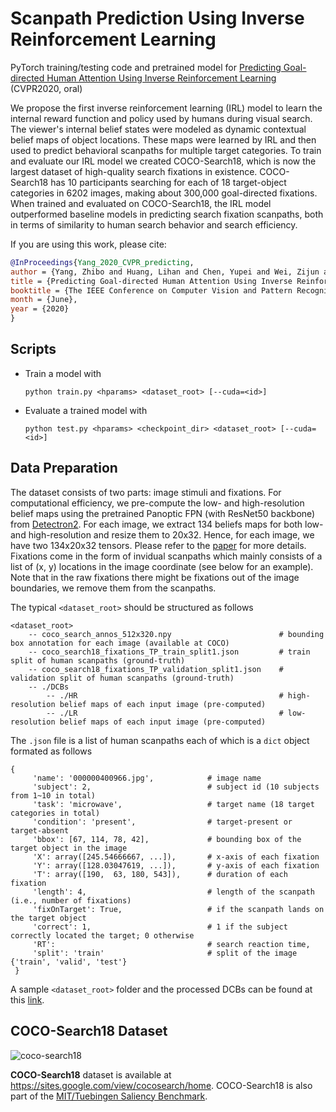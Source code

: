 # Scanpath Prediction Using Inverse Reinforcement Learning

PyTorch training/testing code and pretrained model for [Predicting Goal-directed Human Attention Using Inverse Reinforcement Learning](https://arxiv.org/abs/2005.14310) (CVPR2020, oral)

We propose the first inverse reinforcement learning (IRL) model to learn the internal reward function and policy used by humans during visual search. The viewer's internal belief states were modeled as dynamic contextual belief maps of object locations. These maps were learned by IRL and then used to predict behavioral scanpaths for multiple target categories. To train and evaluate our IRL model we created COCO-Search18, which is now the largest dataset of high-quality search fixations in existence. COCO-Search18 has 10 participants searching for each of 18 target-object categories in 6202 images, making about 300,000 goal-directed fixations. When trained and evaluated on COCO-Search18, the IRL model outperformed baseline models in predicting search fixation scanpaths, both in terms of similarity to human search behavior and search efficiency.

If you are using this work, please cite:
```bibtex
@InProceedings{Yang_2020_CVPR_predicting,
author = {Yang, Zhibo and Huang, Lihan and Chen, Yupei and Wei, Zijun and Ahn, Seoyoung and Samaras, Dimitris and Zelinsky, Gregory and and Hoai, Minh},
title = {Predicting Goal-directed Human Attention Using Inverse Reinforcement Learning},
booktitle = {The IEEE Conference on Computer Vision and Pattern Recognition (CVPR)},
month = {June},
year = {2020}
}
```

## Scripts
- Train a model with
    ```
    python train.py <hparams> <dataset_root> [--cuda=<id>]
    ```
- Evaluate a trained model with
    ```
    python test.py <hparams> <checkpoint_dir> <dataset_root> [--cuda=<id>]
    ```
    
## Data Preparation
The dataset consists of two parts: image stimuli and fixations. For computational efficiency, we pre-compute the low- and high-resolution belief maps using the pretrained Panoptic FPN (with ResNet50 backbone) from [Detectron2](https://github.com/facebookresearch/detectron2).
For each image, we extract 134 beliefs maps for both low- and high-resolution and resize them to 20x32. Hence, for each image, we have two 134x20x32 tensors. Please refer to the [paper](https://arxiv.org/pdf/2005.14310.pdf) for more details.
Fixations come in the form of invidual scanpaths which mainly consists of a list of (x, y) locations in the image coordinate (see below for an example). Note that in the raw fixations there might be fixations out of the image boundaries, we remove them from the scanpaths.

The typical `<dataset_root>` should be structured as follows
```
<dataset_root>
    -- coco_search_annos_512x320.npy                        # bounding box annotation for each image (available at COCO)
    -- coco_search18_fixations_TP_train_split1.json         # train split of human scanpaths (ground-truth)
    -- coco_search18_fixations_TP_validation_split1.json    # validation split of human scanpaths (ground-truth)
    -- ./DCBs
        -- ./HR                                             # high-resolution belief maps of each input image (pre-computed)
        -- ./LR                                             # low-resolution belief maps of each input image (pre-computed)
```
The `.json` file is a list of human scanpaths each of which is a `dict` object formated as follows
```
{
     'name': '000000400966.jpg',            # image name
     'subject': 2,                          # subject id (10 subjects from 1~10 in total)
     'task': 'microwave',                   # target name (18 target categories in total)
     'condition': 'present',                # target-present or target-absent
     'bbox': [67, 114, 78, 42],             # bounding box of the target object in the image
     'X': array([245.54666667, ...]),       # x-axis of each fixation
     'Y': array([128.03047619, ...]),       # y-axis of each fixation
     'T': array([190,  63, 180, 543]),      # duration of each fixation
     'length': 4,                           # length of the scanpath (i.e., number of fixations)
     'fixOnTarget': True,                   # if the scanpath lands on the target object
     'correct': 1,                          # 1 if the subject correctly located the target; 0 otherwise
     'RT':                                  # search reaction time,
     'split': 'train'                       # split of the image {'train', 'valid', 'test'}
 }
```
A sample `<dataset_root>` folder and the processed DCBs can be found at this [link](https://drive.google.com/open?id=1spD2_Eya5S5zOBO3NKILlAjMEC3_gKWc).

## COCO-Search18 Dataset
![coco-search18](./coco_search18_logo.png)

**COCO-Search18** dataset is available at https://sites.google.com/view/cocosearch/home. COCO-Search18 is also part of the [MIT/Tuebingen Saliency Benchmark](https://saliency.tuebingen.ai/datasets/COCO-Search18/index_new.html).
